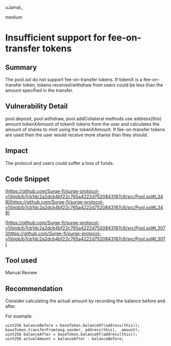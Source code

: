 uJamal_

medium

# Insufficient support for fee-on-transfer tokens

## Summary
The pool.sol do not support fee-on-transfer tokens. If tokenX is a fee-on-transfer token, tokens received/withdraw from users could be less than the amount specified in the transfer.


## Vulnerability Detail
pool.deposit, pool.withdraw, pool.addCollateral methods use address(this) amount tokenXAmount of tokenX tokens from the user and calculates the amount of shares to mint using the tokenXAmount. If fee-on-transfer tokens are used then the user would receive more shares than they should.
## Impact
The protocol and users could suffer a loss of funds.

## Code Snippet
[https://github.com/Surge-fi/surge-protocol-v1/blob/b7cb1dc2a2dcb4bf22c765a4222d7520843187c6/src/Pool.sol#L348](https://github.com/Surge-fi/surge-protocol-v1/blob/b7cb1dc2a2dcb4bf22c765a4222d7520843187c6/src/Pool.sol#L348)

[https://github.com/Surge-fi/surge-protocol-v1/blob/b7cb1dc2a2dcb4bf22c765a4222d7520843187c6/src/Pool.sol#L307](https://github.com/Surge-fi/surge-protocol-v1/blob/b7cb1dc2a2dcb4bf22c765a4222d7520843187c6/src/Pool.sol#L307)
## Tool used

Manual Review

## Recommendation
Consider calculating the actual amount by recording the balance before and after.

For example:
```solidity
uint256 balanceBefore = baseToken.balanceOf(address(this));
baseToken.transferFrom(msg.sender, address(this), _amount);
uint256 balanceAfter = baseToken.balanceOf(address(this));
uint256 actualAmount = balanceAfter - balanceBefore;
```